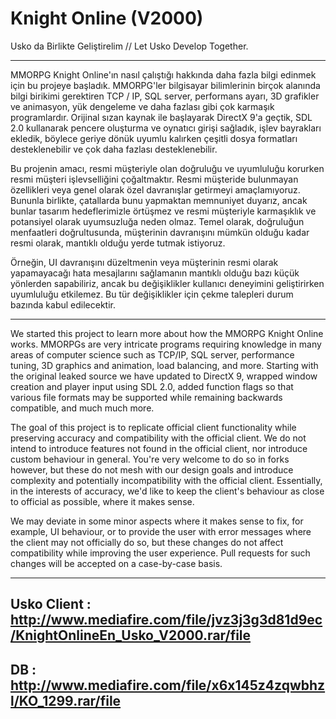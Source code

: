 # Knight Online (V2000)

Usko da Birlikte Geliştirelim // Let Usko Develop Together.

------------------------------------------------------------------------------------------------------------------------------------

MMORPG Knight Online'ın nasıl çalıştığı hakkında daha fazla bilgi edinmek için bu projeye başladık. MMORPG'ler bilgisayar bilimlerinin birçok alanında bilgi birikimi gerektiren TCP / IP, SQL server, performans ayarı, 3D grafikler ve animasyon, yük dengeleme ve daha fazlası gibi çok karmaşık programlardır. Orijinal sızan kaynak ile başlayarak DirectX 9'a geçtik, SDL 2.0 kullanarak pencere oluşturma ve oynatıcı girişi sağladık, işlev bayrakları ekledik, böylece geriye dönük uyumlu kalırken çeşitli dosya formatları desteklenebilir ve çok daha fazlası desteklenebilir.

Bu projenin amacı, resmi müşteriyle olan doğruluğu ve uyumluluğu korurken resmi müşteri işlevselliğini çoğaltmaktır. Resmi müşteride bulunmayan özellikleri veya genel olarak özel davranışlar getirmeyi amaçlamıyoruz. Bununla birlikte, çatallarda bunu yapmaktan memnuniyet duyarız, ancak bunlar tasarım hedeflerimizle örtüşmez ve resmi müşteriyle karmaşıklık ve potansiyel olarak uyumsuzluğa neden olmaz. Temel olarak, doğruluğun menfaatleri doğrultusunda, müşterinin davranışını mümkün olduğu kadar resmi olarak, mantıklı olduğu yerde tutmak istiyoruz.

Örneğin, UI davranışını düzeltmenin veya müşterinin resmi olarak yapamayacağı hata mesajlarını sağlamanın mantıklı olduğu bazı küçük yönlerden sapabiliriz, ancak bu değişiklikler kullanıcı deneyimini geliştirirken uyumluluğu etkilemez. Bu tür değişiklikler için çekme talepleri durum bazında kabul edilecektir.

------------------------------------------------------------------------------------------------------------------------------------

We started this project to learn more about how the MMORPG Knight Online works. MMORPGs are very intricate programs requiring knowledge in many areas of computer science such as TCP/IP, SQL server, performance tuning, 3D graphics and animation, load balancing, and more. Starting with the original leaked source we have updated to DirectX 9, wrapped window creation and player input using SDL 2.0, added function flags so that various file formats may be supported while remaining backwards compatible, and much much more.

The goal of this project is to replicate official client functionality while preserving accuracy and compatibility with the official client. We do not intend to introduce features not found in the official client, nor introduce custom behaviour in general. You're very welcome to do so in forks however, but these do not mesh with our design goals and introduce complexity and potentially incompatibility with the official client. Essentially, in the interests of accuracy, we'd like to keep the client's behaviour as close to official as possible, where it makes sense.

We may deviate in some minor aspects where it makes sense to fix, for example, UI behaviour, or to provide the user with error messages where the client may not officially do so, but these changes do not affect compatibility while improving the user experience. Pull requests for such changes will be accepted on a case-by-case basis.

------------------------------------------------------------------------------------------------------------------------------------
Usko Client : http://www.mediafire.com/file/jvz3j3g3d81d9ec/KnightOnlineEn_Usko_V2000.rar/file
------------------------------------------------------------------------------------------------------------------------------------
DB : http://www.mediafire.com/file/x6x145z4zqwbhzl/KO_1299.rar/file
------------------------------------------------------------------------------------------------------------------------------------

